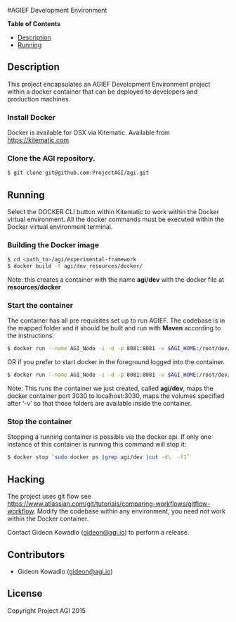 #AGIEF Development Environment

**Table of Contents**
- [Description](#markdown-header-description)
- [Running](#markdown-header-running)

## Description

This project encapsulates an AGIEF Development Environment project within a docker container that can be deployed to developers and production machines. 

### Install Docker
Docker is available for OSX via Kitematic. Available from https://kitematic.com

### Clone the AGI repository.
```sh
$ git clone git@github.com:ProjectAGI/agi.git
```

## Running
Select the DOCKER CLI button within Kitematic to work within the Docker virtual environment.
All the docker commands must be executed within the Docker virtual environment terminal.

### Building the Docker image
```sh
$ cd <path_to>/agi/experimental-framework
$ docker build -t agi/dev resources/docker/
```

Note: this creates a container with the name **agi/dev** with the docker file at **resources/docker**

### Start the container
The container has all pre requisites set up to run AGIEF. 
The codebase is in the mapped folder and it should be built and run with **Maven** according to the instructions. 

```sh
$ docker run --name AGI_Node -i -d -p 8081:8081 -v $AGI_HOME:/root/dev/agi -v $SWAGGER_HOME:/root/dev/swagger-codegen agi/dev 
```

OR if you prefer to start docker in the foreground logged into the container.
```sh
$ docker run --name AGI_Node -i -d -p 8081:8081 -v $AGI_HOME:/root/dev/agi -v $SWAGGER_HOME:/root/dev/swagger-codegen agi/dev bash
```

Note: This runs the container we just created, called **agi/dev**, maps the docker container port 3030 to localhost:3030, maps the volumes specified after ‘-v’ so that those folders are available inside the container.

### Stop the container
Stopping a running container is possible via the docker api. If only one instance of this container is running this command will stop it:
```sh
$ docker stop `sudo docker ps |grep agi/dev |cut -d\  -f1`
```

## Hacking
The project uses git flow see https://www.atlassian.com/git/tutorials/comparing-workflows/gitflow-workflow.
Modify the codebase within any environment, you need not work within the Docker container.

Contact Gideon Kowadlo (gideon@agi.io) to perform a release.

## Contributors
* Gideon Kowadlo (gideon@agi.io) 

## License
Copyright Project AGI 2015
